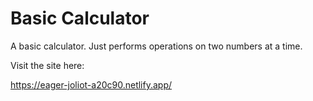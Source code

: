 # Basic Calculator

A basic calculator. Just performs operations on two numbers at a time.

Visit the site here:

https://eager-joliot-a20c90.netlify.app/